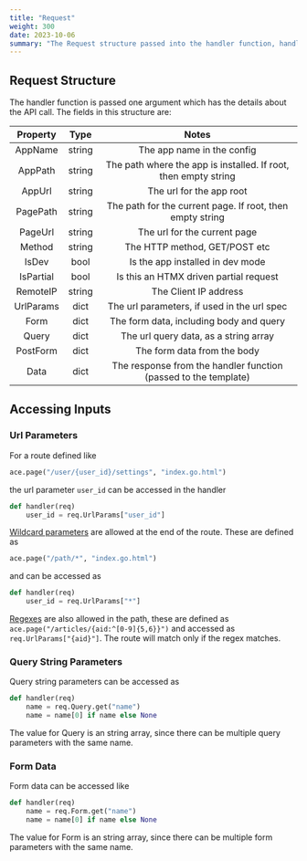 ```yaml
---
title: "Request"
weight: 300
date: 2023-10-06
summary: "The Request structure passed into the handler function, handling argument and post data"
---
```


## Request Structure

The handler function is passed one argument which has the details about the API call. The fields in this structure are:

| Property  |  Type  |                              Notes                              |
| :-------: | :----: | :-------------------------------------------------------------: |
|  AppName  | string |                   The app name in the config                    |
|  AppPath  | string | The path where the app is installed. If root, then empty string |
|  AppUrl   | string |                    The url for the app root                     |
| PagePath  | string |    The path for the current page. If root, then empty string    |
|  PageUrl  | string |                  The url for the current page                   |
|  Method   | string |                  The HTTP method, GET/POST etc                  |
|   IsDev   |  bool  |                Is the app installed in dev mode                 |
| IsPartial |  bool  |             Is this an HTMX driven partial request              |
| RemoteIP  | string |                      The Client IP address                      |
| UrlParams |  dict  |           The url parameters, if used in the url spec           |
|   Form    |  dict  |             The form data, including body and query             |
|   Query   |  dict  |              The url query data, as a string array              |
| PostForm  |  dict  |                   The form data from the body                   |
|   Data    |  dict  | The response from the handler function (passed to the template) |

## Accessing Inputs

### Url Parameters

For a route defined like

```python
ace.page("/user/{user_id}/settings", "index.go.html")
```

the url parameter `user_id` can be accessed in the handler

```python
def handler(req)
    user_id = req.UrlParams["user_id"]
```

[Wildcard parameters](https://go-chi.io/#/pages/routing?id=routing-patterns-amp-url-parameters) are allowed at the end of the route. These are defined as

```python
ace.page("/path/*", "index.go.html")
```

and can be accessed as

```python
def handler(req)
    user_id = req.UrlParams["*"]
```

[Regexes](https://github.com/google/re2/wiki/Syntax) are also allowed in the path, these are defined as `ace.page("/articles/{aid:^[0-9]{5,6}}")` and accessed as `req.UrlParams["{aid}"]`. The route will match only if the regex matches.

### Query String Parameters

Query string parameters can be accessed as

```python
def handler(req)
    name = req.Query.get("name")
    name = name[0] if name else None
```

The value for Query is an string array, since there can be multiple query parameters with the same name.

### Form Data

Form data can be accessed like

```python
def handler(req)
    name = req.Form.get("name")
    name = name[0] if name else None
```

The value for Form is an string array, since there can be multiple form parameters with the same name.
